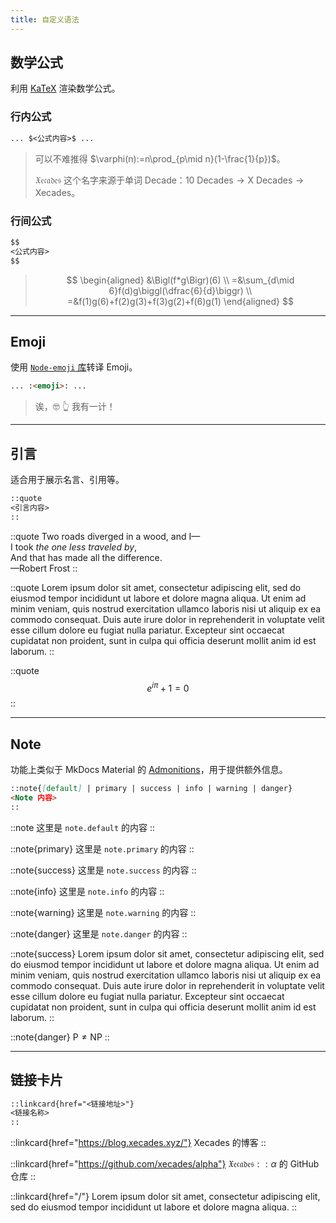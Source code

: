 ```yaml
---
title: 自定义语法
---
```


## 数学公式

利用 [KaTeX](https://katex.org/) 渲染数学公式。

### 行内公式

```md
... $<公式内容>$ ...
```

> 可以不难推得 $\varphi(n):=n\prod_{p\mid n}(1-\frac{1}{p})$。
>
> $\mathfrak{Xecades}$ 这个名字来源于单词 Decade：$\text{10 Decades}\rightarrow \text{X Decades}\rightarrow \text{Xecades}$。

### 行间公式

```md
$$
<公式内容>
$$
```

> $$
> \begin{aligned}
> &\Bigl(f*g\Bigr)(6) \\
> =&\sum_{d\mid 6}f(d)g\biggl(\dfrac{6}{d}\biggr) \\
> =&f(1)g(6)+f(2)g(3)+f(3)g(2)+f(6)g(1)
> \end{aligned}
> $$

---

## Emoji

使用 [`Node-emoji` 库](https://github.com/omnidan/node-emoji)转译 Emoji。

```md
... :<emoji>: ...
```

> 诶，:nerd_face: :point_up_2: 我有一计！

---

## 引言

适合用于展示名言、引用等。

```md
::quote
<引言内容>
::
```

::quote
Two roads diverged in a wood, and I—\
I took *the one less traveled by*,\
And that has made all the difference.\
<right>—Robert Frost</right>
::

::quote
Lorem ipsum dolor sit amet, consectetur adipiscing elit, sed do eiusmod tempor incididunt ut labore et dolore magna aliqua. Ut enim ad minim veniam, quis nostrud exercitation ullamco laboris nisi ut aliquip ex ea commodo consequat. Duis aute irure dolor in reprehenderit in voluptate velit esse cillum dolore eu fugiat nulla pariatur. Excepteur sint occaecat cupidatat non proident, sunt in culpa qui officia deserunt mollit anim id est laborum.
::

::quote
$$
e ^ {i \pi} + 1 = 0
$$
::

---

## Note

功能上类似于 MkDocs Material 的 [Admonitions](https://squidfunk.github.io/mkdocs-material/reference/admonitions/)，用于提供额外信息。

```md
::note{[default] | primary | success | info | warning | danger}
<Note 内容>
::
```

::note
这里是 `note.default` 的内容
::

::note{primary}
这里是 `note.primary` 的内容
::

::note{success}
这里是 `note.success` 的内容
::

::note{info}
这里是 `note.info` 的内容
::

::note{warning}
这里是 `note.warning` 的内容
::

::note{danger}
这里是 `note.danger` 的内容
::

::note{success}
Lorem ipsum dolor sit amet, consectetur adipiscing elit, sed do eiusmod tempor incididunt ut labore et dolore magna aliqua. Ut enim ad minim veniam, quis nostrud exercitation ullamco laboris nisi ut aliquip ex ea commodo consequat. Duis aute irure dolor in reprehenderit in voluptate velit esse cillum dolore eu fugiat nulla pariatur. Excepteur sint occaecat cupidatat non proident, sunt in culpa qui officia deserunt mollit anim id est laborum.
::

::note{danger}
$\text{P} \neq \text{NP}$
::

---

## 链接卡片

```md
::linkcard{href="<链接地址>"}
<链接名称>
::
```

::linkcard{href="https://blog.xecades.xyz/"}
Xecades 的博客
::

::linkcard{href="https://github.com/xecades/alpha"}
$\mathfrak{Xecades} :: \alpha$ 的 GitHub 仓库
::

::linkcard{href="/"}
Lorem ipsum dolor sit amet, consectetur adipiscing elit, sed do eiusmod tempor incididunt ut labore et dolore magna aliqua.
::
